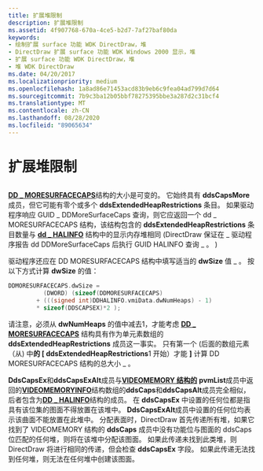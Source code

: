 ```yaml
---
title: 扩展堆限制
description: 扩展堆限制
ms.assetid: 4f907768-670a-4ce5-b2d7-7af27baf80da
keywords:
- 绘制扩展 surface 功能 WDK DirectDraw，堆
- DirectDraw 扩展 surface 功能 WDK Windows 2000 显示，堆
- 扩展 surface 功能 WDK DirectDraw，堆
- 堆 WDK DirectDraw
ms.date: 04/20/2017
ms.localizationpriority: medium
ms.openlocfilehash: 1a8ad86e71453acd83b9eb6c9fea04ad799d7d64
ms.sourcegitcommit: 7b9c3ba12b05bbf78275395bbe3a287d2c31bcf4
ms.translationtype: MT
ms.contentlocale: zh-CN
ms.lasthandoff: 08/28/2020
ms.locfileid: "89065634"
---
```

# <a name="extended-heap-restrictions"></a>扩展堆限制


## <span id="ddk_extended_heap_restrictions_gg"></span><span id="DDK_EXTENDED_HEAP_RESTRICTIONS_GG"></span>


[**DD \_ MORESURFACECAPS**](/windows/desktop/api/ddrawint/ns-ddrawint-_dd_moresurfacecaps)结构的大小是可变的。 它始终具有 **ddsCapsMore** 成员，但它可能有零个或多个 **ddsExtendedHeapRestrictions** 条目。 如果驱动程序响应 GUID \_ DDMoreSurfaceCaps 查询，则它应返回一个 dd \_ MORESURFACECAPS 结构，该结构包含的 **ddsExtendedHeapRestrictions** 条目数量与 [**dd \_ HALINFO**](/windows/desktop/api/ddrawint/ns-ddrawint-_dd_halinfo) 结构中的显示内存堆相同 (DirectDraw 保证在 \_ 驱动程序报告 dd DDMoreSurfaceCaps 后执行 GUID HALINFO 查询 \_ 。 ) 

驱动程序还应在 DD MORESURFACECAPS 结构中填写适当的 **dwSize** 值 \_ 。 按以下方式计算 **dwSize** 的值：

```cpp
DDMORESURFACECAPS.dwSize = 
          (DWORD) (sizeof(DDMORESURFACECAPS) 
        + (((signed int)DDHALINFO.vmiData.dwNumHeaps) - 1) 
        * sizeof(DDSCAPSEX)*2 );
```

请注意，必须从 **dwNumHeaps** 的值中减去1，才能考虑 [**DD \_ MORESURFACECAPS**](/windows/desktop/api/ddrawint/ns-ddrawint-_dd_moresurfacecaps) 结构具有作为单元素数组的 **ddsExtendedHeapRestrictions** 成员这一事实。 只有第一个 (后面的数组元素（从) 中<strong>的 \[ ddsExtendedHeapRestrictions</strong>1 开始）才能 <strong>\]</strong> 计算 DD MORESURFACECAPS 结构的总大小 \_ 。

**DdsCapsEx**和**ddsCapsExAlt**成员与[**VIDEOMEMORY 结构的**](/windows/desktop/api/ddrawint/ns-ddrawint-_videomemoryinfo) **pvmList**成员中返回的[**VIDEOMEMORYINFO**](/windows/desktop/api/ddrawint/ns-ddrawint-_videomemory)结构数组的**ddsCaps**和**ddsCapsAlt**成员完全相似，后者包含为[**DD \_ HALINFO**](/windows/desktop/api/ddrawint/ns-ddrawint-_dd_halinfo)结构的成员。 在 **ddsCapsEx** 中设置的任何位都是指具有该位集的图面不得放置在该堆中。 **DdsCapsExAlt**成员中设置的任何位均表示该曲面不能放置在此堆中。 分配表面时，DirectDraw 首先传递所有堆，如果它找到了 VIDEOMEMORY 结构的 **ddsCaps** 成员中没有功能位与图面的 ddsCaps 位匹配的任何堆，则将在该堆中分配该图面。 如果此传递未找到此类堆，则 DirectDraw 将进行相同的传递，但会检查 **ddsCapsEx** 字段。 如果此传递无法找到任何堆，则无法在任何堆中创建该图面。

 


